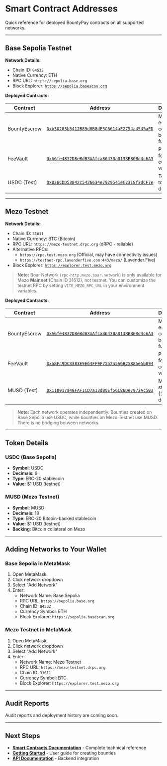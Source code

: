 # Smart Contract Addresses

Quick reference for deployed BountyPay contracts on all supported networks.

---

## Base Sepolia Testnet

**Network Details:**
- Chain ID: `84532`
- Native Currency: ETH
- RPC URL: `https://sepolia.base.org`
- Block Explorer: [`https://sepolia.basescan.org`](https://sepolia.basescan.org)

**Deployed Contracts:**

| Contract | Address | Description |
|----------|---------|-------------|
| BountyEscrow | [`0xb30283b5412B89d8B8dE3C6614aE2754a4545aFD`](https://sepolia.basescan.org/address/0xb30283b5412B89d8B8dE3C6614aE2754a4545aFD) | Main escrow contract for bounty funds |
| FeeVault | [`0xA6fe4832D8eBdB3AAfca86438a813BBB0Bd4c6A3`](https://sepolia.basescan.org/address/0xA6fe4832D8eBdB3AAfca86438a813BBB0Bd4c6A3) | Protocol fee collection vault |
| USDC (Test) | [`0x036CbD53842c5426634e7929541eC2318f3dCF7e`](https://sepolia.basescan.org/address/0x036CbD53842c5426634e7929541eC2318f3dCF7e) | Test USDC token (6 decimals) |

---

## Mezo Testnet

**Network Details:**
- Chain ID: `31611`
- Native Currency: BTC (Bitcoin)
- RPC URL: `https://mezo-testnet.drpc.org` (dRPC - reliable)
- Alternative RPCs:
  - `https://rpc.test.mezo.org` (Official, may have connectivity issues)
  - `https://testnet-rpc.lavenderfive.com:443/mezo/` (Lavender.Five)
- Block Explorer: [`https://explorer.test.mezo.org`](https://explorer.test.mezo.org)

> **Note:** Boar Network (`rpc-http.mezo.boar.network`) is only available for Mezo **Mainnet** (Chain ID 31612), not testnet. You can customize the testnet RPC by setting `VITE_MEZO_RPC_URL` in your environment variables.

**Deployed Contracts:**

| Contract | Address | Description |
|----------|---------|-------------|
| BountyEscrow | [`0xA6fe4832D8eBdB3AAfca86438a813BBB0Bd4c6A3`](https://explorer.test.mezo.org/address/0xA6fe4832D8eBdB3AAfca86438a813BBB0Bd4c6A3) | Main escrow contract for bounty funds |
| FeeVault | [`0xa8Fc9DC3383E9E64FF9F7552a5A6B25885e5b094`](https://explorer.test.mezo.org/address/0xa8Fc9DC3383E9E64FF9F7552a5A6B25885e5b094) | Protocol fee collection vault |
| MUSD (Test) | [`0x118917a40FAF1CD7a13dB0Ef56C86De7973Ac503`](https://explorer.test.mezo.org/address/0x118917a40FAF1CD7a13dB0Ef56C86De7973Ac503) | Mezo USD stablecoin (18 decimals) |

> **Note:** Each network operates independently. Bounties created on Base Sepolia use USDC, while bounties on Mezo Testnet use MUSD. There is no bridging between networks.

---

## Token Details

### USDC (Base Sepolia)

- **Symbol**: USDC
- **Decimals**: 6
- **Type**: ERC-20 stablecoin
- **Value**: $1 USD (testnet)

### MUSD (Mezo Testnet)

- **Symbol**: MUSD
- **Decimals**: 18
- **Type**: ERC-20 Bitcoin-backed stablecoin
- **Value**: $1 USD (testnet)
- **Backing**: Bitcoin collateral on Mezo

---

## Adding Networks to Your Wallet

### Base Sepolia in MetaMask

1. Open MetaMask
2. Click network dropdown
3. Select "Add Network"
4. Enter:
   - Network Name: Base Sepolia
   - RPC URL: `https://sepolia.base.org`
   - Chain ID: `84532`
   - Currency Symbol: ETH
   - Block Explorer: `https://sepolia.basescan.org`

### Mezo Testnet in MetaMask

1. Open MetaMask
2. Click network dropdown
3. Select "Add Network"
4. Enter:
   - Network Name: Mezo Testnet
   - RPC URL: `https://mezo-testnet.drpc.org`
   - Chain ID: `31611`
   - Currency Symbol: BTC
   - Block Explorer: `https://explorer.test.mezo.org`

---

## Audit Reports

Audit reports and deployment history are coming soon.

---

## Next Steps

- **[Smart Contracts Documentation](smart-contracts.md)** - Complete technical reference
- **[Getting Started](getting-started.md)** - User guide for creating bounties
- **[API Documentation](api.md)** - Backend integration
